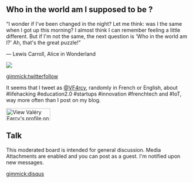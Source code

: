 
Who in the world am I supposed to be ?
--------

“I wonder if I've been changed in the night? Let me think: was I the same when I got up this morning? I almost think I can remember feeling a little different. But if I'm not the same, the next question is 'Who in the world am I?' Ah, that's the great puzzle!”

― Lewis Carroll, Alice in Wonderland

![](https://pbs.twimg.com/profile_images/417572167010623488/DGIpQgTQ_bigger.png)

[gimmick:twitterfollow](VF4rcy)

It seems that I tweet as [@VF4rcy](https://twitter.com/VF4rcy), randomly in French or English, about #lifehacking #education2.0 #startups #innovation #frenchtech and #IoT, way more often than I post on my blog. 
<dl><a href="http://fr.linkedin.com/in/vfarcy">      
          <img src="https://static.licdn.com/scds/common/u/img/webpromo/btn_viewmy_120x33.png" width="120" height="33" border="0" alt="View Valéry Farcy's profile on LinkedIn"></a></dl>


Talk
--------

This moderated board is intended for general discussion. Media Attachments are enabled and you can post as a guest. I'm notified upon new messages.

[gimmick:disqus](mymdwiki)

